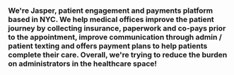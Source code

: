 

### We're Jasper, patient engagement and payments platform based in NYC. We help medical offices improve the patient journey by collecting insurance, paperwork and co-pays prior to the appointment, improve communication through admin / patient texting and offers payment plans to help patients complete their care. Overall, we're trying to reduce the burden on administrators in the healthcare space!